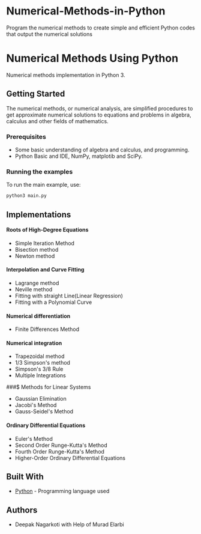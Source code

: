 # Numerical-Methods-in-Python
Program the numerical methods to create simple and efficient Python codes that output the numerical solutions
# Numerical Methods Using Python
Numerical methods implementation in Python 3.
## Getting Started
The numerical methods, or numerical analysis, are simplified procedures to get approximate
numerical solutions to equations and problems in algebra, calculus and other fields of
mathematics.

### Prerequisites
* Some basic understanding of algebra and calculus, and programming.
* Python Basic and IDE, NumPy, matplotib and SciPy.

### Running the examples

To run the main example, use:

```sh
python3 main.py
```

## Implementations


####  Roots of High-Degree Equations

- Simple Iteration Method
- Bisection method
- Newton method

#### Interpolation and Curve Fitting

- Lagrange method
- Neville method
- Fitting with straight Line(Linear Regression)
- Fitting with a Polynomial Curve


#### Numerical differentiation

- Finite Differences Method

#### Numerical integration

-  Trapezoidal method
-  1/3 Simpson's method
- Simpson's 3/8 Rule
- Multiple Integrations

###$ Methods for Linear Systems

- Gaussian Elimination
- Jacobi's Method
- Gauss-Seidel's Method

#### Ordinary Differential Equations
- Euler's Method
- Second Order Runge-Kutta's Method
- Fourth Order Runge-Kutta's Method
- Higher-Order Ordinary Differential Equations

## Built With

- [Python](https://www.python.org/) - Programming language used

## Authors

- Deepak Nagarkoti with Help of Murad Elarbi

